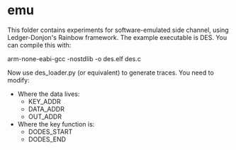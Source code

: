 # emu

This folder contains experiments for software-emulated side channel, using Ledger-Donjon's Rainbow framework. The example executable is DES. You can compile this with:

arm-none-eabi-gcc -nostdlib -o des.elf des.c

Now use des_loader.py (or equivalent) to generate traces. You need to modify:

- Where the data lives:
  - KEY_ADDR
  - DATA_ADDR
  - OUT_ADDR
- Where the key function is:
  - DODES_START
  - DODES_END

